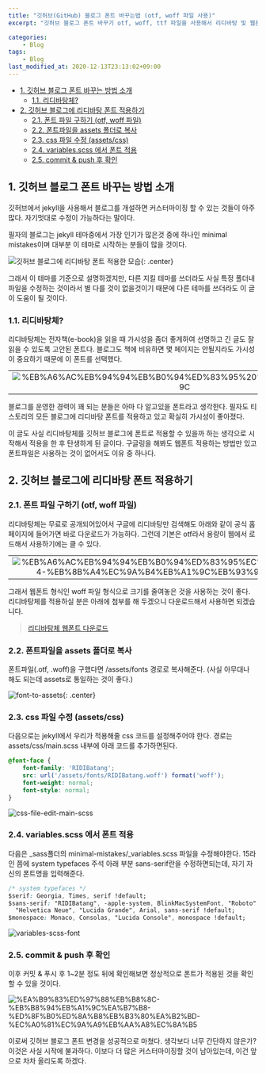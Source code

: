 ```yaml
---
title: "깃허브(GitHub) 블로그 폰트 바꾸는법 (otf, woff 파일 사용)"
excerpt: "깃허브 블로그 폰트 바꾸기 otf, woff, ttf 파일을 사용해서 리디바탕 및 웹폰트를 jekyll minimal mistakes 테마에 적용하는법"

categories:
    - Blog
tags:
    - Blog
last_modified_at: 2020-12-13T23:13:02+09:00
---
```


- [1. 깃허브 블로그 폰트 바꾸는 방법 소개](#1-깃허브-블로그-폰트-바꾸는-방법-소개)
  - [1.1. 리디바탕체?](#11-리디바탕체)
- [2. 깃허브 블로그에 리디바탕 폰트 적용하기](#2-깃허브-블로그에-리디바탕-폰트-적용하기)
  - [2.1. 폰트 파일 구하기 (otf, woff 파일)](#21-폰트-파일-구하기-otf-woff-파일)
  - [2.2. 폰트파일을 assets 폴더로 복사](#22-폰트파일을-assets-폴더로-복사)
  - [2.3. css 파일 수정 (assets/css)](#23-css-파일-수정-assetscss)
  - [2.4. variables.scss 에서 폰트 적용](#24-variablesscss-에서-폰트-적용)
  - [2.5. commit & push 후 확인](#25-commit--push-후-확인)

## 1. 깃허브 블로그 폰트 바꾸는 방법 소개
깃허브에서 jekyll을 사용해서 블로그를 개설하면 커스터마이징 할 수 있는 것들이 아주 많다. 자기멋대로 수정이 가능하다는 말이다.

필자의 블로그는 jekyll 테마중에서 가장 인기가 많은것 중에 하나인 minimal mistakes이며 대부분 이 테마로 시작하는 분들이 많을 것이다.

![깃허브 블로그에 리디바탕 폰트 적용한 모습](/assets/images/002-change-github-blog-font/Ridibatang_in_github_blog.png){: .center}

그래서 이 테마를 기준으로 설명하겠지만, 다른 지킬 테마를 쓰더라도 사실 특정 폴더내 파일을 수정하는 것이라서 별 다를 것이 없을것이기 때문에 다른 테마를 쓰더라도 이 글이 도움이 될 것이다.

### 1.1. 리디바탕체?

리디바탕체는 전자책(e-book)을 읽을 때 가시성을 좀더 좋게하여 선명하고 긴 글도 잘읽을 수 있도록 고안된 폰트다. 블로그도 책에 비유하면 몇 페이지는 안될지라도 가시성이 중요하기 때문에 이 폰트를 선택했다.

<center>
    <table style="border-collapse: collapse; width: 100%; margin:auto; text-align: center;" border="0">
        <tbody>
            <tr>
                <td style="width: 50%;"><img src="/assets/images/clipboard/%EB%A6%AC%EB%94%94%EB%B0%94%ED%83%95%20%EC%86%8C%EA%B0%9C.png" alt="%EB%A6%AC%EB%94%94%EB%B0%94%ED%83%95%20%EC%86%8C%EA%B0%9C"></td>
                <td style="width: 50%;"><img src="/assets/images/clipboard/%EA%B8%B4%EB%AC%B8%EC%9E%A5%EB%8F%84%20%EB%8D%94%20%EC%9E%98%EC%9D%BD%ED%9E%88%EB%8A%94%20%EB%A6%AC%EB%94%94%EB%B0%94%ED%83%95%EC%B2%B4.png" alt="%EB%A6%AC%EB%94%94%EB%B0%94%ED%83%95%20%EC%86%8C%EA%B0%9C"></td>
            </tr>
        </tbody>
    </table>
</center>

블로그를 운영한 경력이 꽤 되는 분들은 아마 다 알고있을 폰트라고 생각한다. 필자도 티스토리의 모든 블로그에 리디바탕 폰트를 적용하고 있고 확실히 가시성이 좋아졌다.

이 글도 사실 리디바탕체를 깃허브 블로그에 폰트로 적용할 수 있을까 하는 생각으로 시작해서 적용을 한 후 탄생하게 된 글이다. 구글링을 해봐도 웹폰트 적용하는 방법만 있고 폰트파일은 사용하는 것이 없어서도 이유 중 하나다.

## 2. 깃허브 블로그에 리디바탕 폰트 적용하기
### 2.1. 폰트 파일 구하기 (otf, woff 파일)

리디바탕체는 무료로 공개되어있어서 구글에 리디바탕만 검색해도 아래와 같이 공식 홈페이지에 들어가면 바로 다운로드가 가능하다. 그런데 기본은 otf라서 용량이 웹에서 로드해서 사용하기에는 클 수 있다.

<center>
    <table style="border-collapse: collapse; width: 100%; margin:auto; text-align: center;" border="0">
        <tbody>
            <tr>
                <td style="width: 50%;"><img src="/assets/images/clipboard/%EB%A6%AC%EB%94%94%EB%B0%94%ED%83%95%EC%B2%B4-%EB%8B%A4%EC%9A%B4%EB%A1%9C%EB%93%9C.png" alt="%EB%A6%AC%EB%94%94%EB%B0%94%ED%83%95%EC%B2%B4-%EB%8B%A4%EC%9A%B4%EB%A1%9C%EB%93%9C"></td>
                <td style="width: 50%;"><img src="/assets/images/clipboard/%EB%A6%AC%EB%94%94%EB%B0%94%ED%83%95%EC%B2%B4-%EB%8B%A4%EC%9A%B4%EB%A1%9C%EB%93%9C2.png" alt="%EB%A6%AC%EB%94%94%EB%B0%94%ED%83%95%EC%B2%B4-%EB%8B%A4%EC%9A%B4%EB%A1%9C%EB%93%9C2"></td>
            </tr>
        </tbody>
    </table>
</center>

그래서 웹폰트 형식인 woff 파일 형식으로 크기를 줄여놓은 것을 사용하는 것이 좋다. 리디바탕체를 적용하실 분은 아래에 첨부를 해 두겠으니 다운로드해서 사용하면 되겠습니다.

> [리디바탕체 웹폰트 다운로드](https://noonnu.cc/font_page/324)

### 2.2. 폰트파일을 assets 폴더로 복사
폰트파일(.otf, .woff)을 구했다면 /assets/fonts 경로로 복사해준다. (사실 아무대나 해도 되는데 assets로 통일하는 것이 좋다.)

![font-to-assets](/assets/images/clipboard/font-to-assets.png){: .center}

### 2.3. css 파일 수정 (assets/css)
다음으로는 jekyll에서 우리가 적용해줄 css 코드를 설정해주어야 한다. 경로는 assets/css/main.scss 내부에 아래 코드를 추가하면된다.
```css
@font-face {
    font-family: 'RIDIBatang';
    src: url('/assets/fonts/RIDIBatang.woff') format('woff');
    font-weight: normal;
    font-style: normal;
}
```
![css-file-edit-main-scss](/assets/images/clipboard/css-file-edit-main-scss.png)  

### 2.4. variables.scss 에서 폰트 적용
다음은 _sass폴더의 minimal-mistakes/_variables.scss 파일을 수정해야한다. 15라인 쯤에 system typefaces 주석 아래 부분 sans-serif란을 수정하면되는데, 자기 자신의 폰트명을 입력해준다.
```css
/* system typefaces */
$serif: Georgia, Times, serif !default;
$sans-serif: "RIDIBatang", -apple-system, BlinkMacSystemFont, "Roboto", "Segoe UI",
  "Helvetica Neue", "Lucida Grande", Arial, sans-serif !default;
$monospace: Monaco, Consolas, "Lucida Console", monospace !default;
```
![variables-scss-font](/assets/images/clipboard/variables-scss-font.png)  

### 2.5. commit & push 후 확인
이후 커밋 & 푸시 후 1~2분 정도 뒤에 확인해보면 정상적으로 폰트가 적용된 것을 확인할 수 있을 것이다.

![%EA%B9%83%ED%97%88%EB%B8%8C-%EB%B8%94%EB%A1%9C%EA%B7%B8-%ED%8F%B0%ED%8A%B8%EB%B3%80%EA%B2%BD-%EC%A0%81%EC%9A%A9%EB%AA%A8%EC%8A%B5](/assets/images/clipboard/%EA%B9%83%ED%97%88%EB%B8%8C-%EB%B8%94%EB%A1%9C%EA%B7%B8-%ED%8F%B0%ED%8A%B8%EB%B3%80%EA%B2%BD-%EC%A0%81%EC%9A%A9%EB%AA%A8%EC%8A%B5.png)

이로써 깃허브 블로그 폰트 변경을 성공적으로 마쳤다. 생각보다 너무 간단하지 않은가? 이것은 사실 시작에 불과하다. 이보다 더 많은 커스터마이징할 것이 남아있는데, 이건 앞으로 차차 올리도록 하겠다.